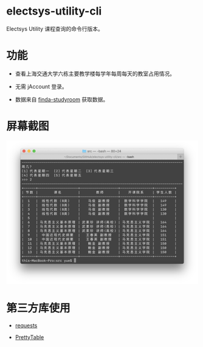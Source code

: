 # electsys-utility-cli

Electsys Utility 课程查询的命令行版本。

# 功能

* 查看上海交通大学六栋主要教学楼每学年每周每天的教室占用情况。

* 无需 jAccount 登录。

* 数据来自 [finda-studyroom](https://github.com/yuxiqian/finda-studyroom) 获取数据。

# 屏幕截图

<div align=center>
    <img src="https://raw.githubusercontent.com/yuxiqian/electsys-utility-cli/master/screenshots/screenshots.png" max-width="90%"/>
</div>

# 第三方库使用

* [requests](https://github.com/requests/requests)

* [PrettyTable](https://github.com/dprince/python-prettytable)

